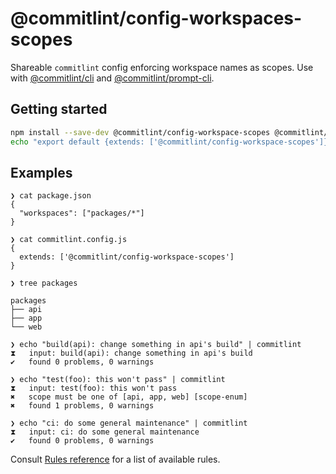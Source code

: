 # @commitlint/config-workspaces-scopes

Shareable `commitlint` config enforcing workspace names as scopes.
Use with [@commitlint/cli](../cli) and [@commitlint/prompt-cli](../prompt-cli).

## Getting started

```sh
npm install --save-dev @commitlint/config-workspace-scopes @commitlint/cli
echo "export default {extends: ['@commitlint/config-workspace-scopes']};" > commitlint.config.js
```

## Examples

```text
❯ cat package.json
{
  "workspaces": ["packages/*"]
}

❯ cat commitlint.config.js
{
  extends: ['@commitlint/config-workspace-scopes']
}

❯ tree packages

packages
├── api
├── app
└── web

❯ echo "build(api): change something in api's build" | commitlint
⧗   input: build(api): change something in api's build
✔   found 0 problems, 0 warnings

❯ echo "test(foo): this won't pass" | commitlint
⧗   input: test(foo): this won't pass
✖   scope must be one of [api, app, web] [scope-enum]
✖   found 1 problems, 0 warnings

❯ echo "ci: do some general maintenance" | commitlint
⧗   input: ci: do some general maintenance
✔   found 0 problems, 0 warnings
```

Consult [Rules reference](https://commitlint.js.org/reference/rules) for a list of available rules.
